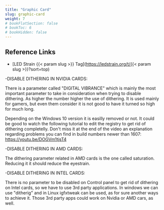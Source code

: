 ```yaml
---
title: "Graphic Card"
slug: graphic-card
weight: 7
# bookFlatSection: false
# bookToc: 6
# bookHidden: false
---
```


## Reference Links
* [LED Strain {{< param slug >}} Tag](https://ledstrain.org/t/{{< param slug >}}?sort=top)

-DISABLE DITHERING IN NVIDIA CARDS:

 There is a parameter called "DIGITAL VIBRANCE" which is mainly the most important parameter to take in consideration when trying to disable dithering. As higher the number higher the use of dithering. It is used mainly for gamers, but even them consider it is not good to have it turned so high for much long.

 Depending on the Windows 10 version it is easilly removed or not. It could be good to watch the following tutorial to edit the registry to get rid of dithering completelly. Don't miss it at the end of the video an explanation regarding problems you can find in build numbers newer than 1607:   https://youtu.be/DOGVm1tjsT4
 
 -DISABLE DITHERING IN AMD CARDS:
 
 The dithering parameter related in AMD cards is the one called saturation. Reducing it it should reduce the eyestrain.
 
 -DISABLE DITHERING IN INTEL CARDS:
 
  There is no parameter to be disabled on Control panel to get rid of dithering on Intel cards, so we have to use 3rd party applications. In windows we can use "ditherig" and in Linux igfxtweak can be used, as for sure another ways to achieve it. Those 3rd party apps could work on Nvidia or AMD cars, as well.
